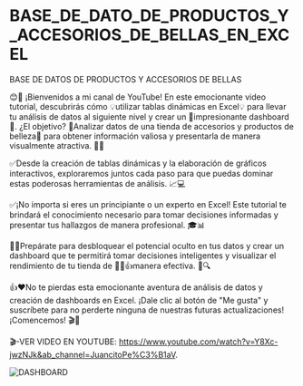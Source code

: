 # BASE_DE_DATO_DE_PRODUCTOS_Y_ACCESORIOS_DE_BELLAS_EN_EXCEL
BASE DE DATOS DE PRODUCTOS Y ACCESORIOS DE BELLAS

😊🎉 ¡Bienvenidos a mi canal de YouTube! En este emocionante video tutorial, descubrirás cómo 💡utilizar tablas dinámicas en Excel💡 para llevar tu análisis de datos al siguiente nivel y crear un 🚀impresionante dashboard🚀. ¿El objetivo? 💄Analizar datos de una tienda de accesorios y productos de belleza💄 para obtener información valiosa y presentarla de manera visualmente atractiva. 💼👠

✅Desde  la creación de tablas dinámicas y la elaboración de gráficos interactivos, exploraremos juntos cada paso para que puedas dominar estas poderosas herramientas de análisis. 📈💻

✅¡No importa si eres un principiante o un experto en Excel! Este tutorial te brindará el conocimiento necesario para tomar decisiones informadas y presentar tus hallazgos de manera profesional. 🎓📊

👨‍🎓Prepárate para desbloquear el potencial oculto en tus datos y crear un dashboard que te permitirá tomar decisiones inteligentes y visualizar el rendimiento de tu tienda de 👨‍🎓👍manera efectiva. 💪🔍

👍❤No te pierdas esta emocionante aventura de análisis de datos y creación de dashboards en Excel. ¡Dale clic al botón de "Me gusta" y suscríbete para no perderte ninguna de nuestras futuras actualizaciones! ¡Comencemos! 🎬🚀

🎬-VER VIDEO EN YOUTUBE: https://www.youtube.com/watch?v=Y8Xc-jwzNJk&ab_channel=JuancitoPe%C3%B1aV.

![DASHBOARD](URL_DE_LA_IMAGEN)
